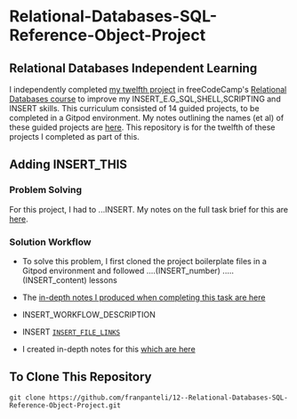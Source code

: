 # Relational-Databases-SQL-Reference-Object-Project
## Relational Databases Independent Learning
I independently completed [my twelfth project](https://www.freecodecamp.org/learn/relational-database/learn-git-by-building-an-sql-reference-object/build-an-sql-reference-object) in freeCodeCamp's [Relational Databases course](https://www.freecodecamp.org/learn/relational-database/) to improve my INSERT_E.G_SQL,SHELL,SCRIPTING and INSERT skills. This curriculum consisted of 14 guided projects, to be completed in a Gitpod environment. My notes outlining the names (et al) of these guided projects are [here](https://github.com/franpanteli/12--Relational-Databases-SQL-Reference-Object-Project/blob/main/0%20relational-databases-course-overview.txt). This repository is for the twelfth of these projects I completed as part of this.

## Adding INSERT_THIS
### Problem Solving
For this project, I had to ...INSERT. My notes on the full task brief for this are [here](https://github.com/franpanteli/12--Relational-Databases-SQL-Reference-Object-Project/blob/main/1%20project-task-notes.txt). 

### Solution Workflow 
- To solve this problem, I first cloned the project boilerplate files in a Gitpod environment and followed ....(INSERT_number) .....(INSERT_content) lessons
- The [in-depth notes I produced when completing this task are here](https://github.com/franpanteli/12--Relational-Databases-SQL-Reference-Object-Project/blob/main/2%20relational-databases-sql-reference-object-project-course-notes.txt)

- INSERT_WORKFLOW_DESCRIPTION

- INSERT [`INSERT_FILE_LINKS`](INSERT)
- I created in-depth notes for this [which are here](https://github.com/franpanteli/12--Relational-Databases-SQL-Reference-Object-Project/blob/main/2%20relational-databases-sql-reference-object-project-course-notes.txt)

## To Clone This Repository
```
git clone https://github.com/franpanteli/12--Relational-Databases-SQL-Reference-Object-Project.git
```
